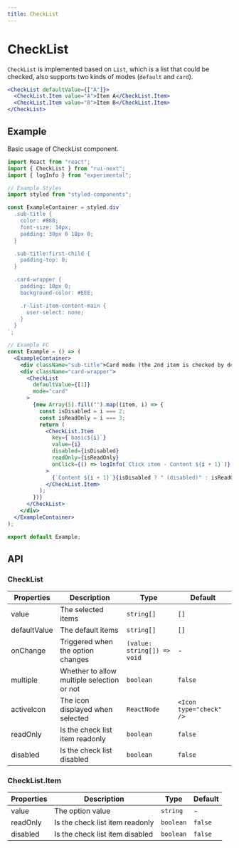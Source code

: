 ```yaml
---
title: CheckList
---
```


# CheckList

`CheckList` is implemented based on `List`, which is a list that could be checked, also supports two kinds of modes (`default` and `card`).

```jsx
<CheckList defaultValue={["A"]}>
  <CheckList.Item value="A">Item A</CheckList.Item>
  <CheckList.Item value="B">Item B</CheckList.Item>
</CheckList>
```

## Example

Basic usage of CheckList component.

```jsx live=local
import React from "react";
import { CheckList } from "rui-next";
import { logInfo } from "experimental";

// Example Styles
import styled from "styled-components";

const ExampleContainer = styled.div`
  .sub-title {
    color: #888;
    font-size: 14px;
    padding: 30px 0 18px 0;
  }

  .sub-title:first-child {
    padding-top: 0;
  }

  .card-wrapper {
    padding: 10px 0;
    background-color: #EEE;

    .r-list-item-content-main {
      user-select: none;
    }
  }
`;

// Example FC
const Example = () => (
  <ExampleContainer>
    <div className="sub-title">Card mode (the 2nd item is checked by default)</div>
    <div className="card-wrapper">
      <CheckList
        defaultValue={[1]}
        mode="card"
      >
        {new Array(5).fill("").map((item, i) => {
          const isDisabled = i === 2;
          const isReadOnly = i === 3;
          return (
            <CheckList.Item
              key={`basic${i}`}
              value={i}
              disabled={isDisabled}
              readOnly={isReadOnly}
              onClick={() => logInfo(`Click item - Content ${i + 1}`)}
            >
              {`Content ${i + 1}`}{isDisabled ? " (disabled)" : isReadOnly ? " (readonly)" : ""}
            </CheckList.Item>
          );
        })}
      </CheckList>
    </div>
  </ExampleContainer>
);

export default Example;
```

## API

### CheckList

Properties | Description | Type | Default
-----------|-------------|------|--------
| value        | The selected items                         | `string[]`                  | `[]` |
| defaultValue | The default items                          | `string[]`                  | `[]` |
| onChange     | Triggered when the option changes          | `(value: string[]) => void` | - |
| multiple     | Whether to allow multiple selection or not | `boolean`                   | `false` |
| activeIcon   | The icon displayed when selected           | `ReactNode`                 | `<Icon type="check" />` |
| readOnly     | Is the check list item readonly            | `boolean`                   | `false` |
| disabled     | Is the check list disabled                 | `boolean`                   | `false` |

### CheckList.Item

Properties | Description | Type | Default
-----------|-------------|------|--------
| value    | The option value                | `string`  | - |
| readOnly | Is the check list item readonly | `boolean` | `false` |
| disabled | Is the check list item disabled | `boolean` | `false` |
